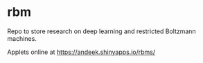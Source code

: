 rbm
=============

Repo to store research on deep learning and restricted Boltzmann machines.

Applets online at https://andeek.shinyapps.io/rbms/
